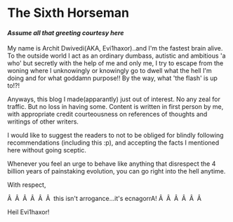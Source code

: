 # The Sixth Horseman
#### *Assume all that greeting courtesy here*
My name is Archit Dwivedi(AKA, Evi1haxor)..and I'm the fastest brain alive. To the outside world I act as an ordinary dumbass, autistic and ambitious 'a who' but secretly with the help of me and only me, I try to escape from the  woning where I unknowingly or knowingly go to dwell what the hell I'm doing and for what goddamn purpose!! 
By the way, what 'the flash' is up to!?!

Anyways, this blog I made(apparantly) just out of interest. No any zeal for traffic. But no loss in having some. Content is written in first person by me, with appropriate credit courteousness on references of thoughts and writings of other writers.

I would like to suggest the readers to not to be obliged for blindly following  recommendations (including this :p), and accepting the facts I mentioned here without going sceptic.

Whenever you feel an urge to behave like anything that disrespect the 4 billion years of painstaking evolution, you can go right into the hell anytime.

With respect, 

 Â  Â  Â  Â  Â  Â  this isn't arrogance...it's ecnagorrA!
 Â  Â  Â  Â  Â  Â  
             
Heil Evi1haxor!

